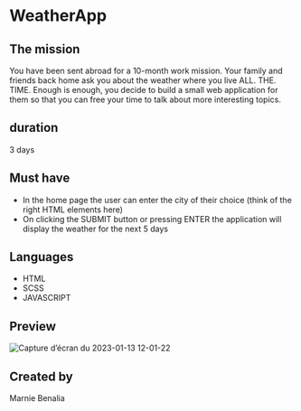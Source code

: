 # WeatherApp

## The mission

You have been sent abroad for a 10-month work mission. Your family and friends back home ask you about the weather where you live ALL. THE. TIME.
Enough is enough, you decide to build a small web application for them so that you can free your time to talk about more interesting topics.

## duration

3 days

## Must have

- In the home page the user can enter the city of their choice (think of the right HTML elements here)
- On clicking the SUBMIT button or pressing ENTER the application will display the weather for the next 5 days

## Languages

- HTML
- SCSS
- JAVASCRIPT

## Preview

![Capture d’écran du 2023-01-13 12-01-22](https://user-images.githubusercontent.com/117726122/212306820-2270d28f-ac62-4d1d-ab88-24f6eca4b1d4.png)

## Created by

Marnie Benalia
